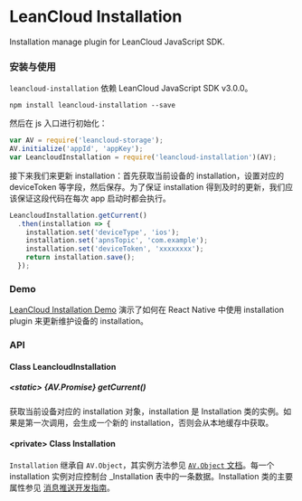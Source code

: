 LeanCloud Installation
====
Installation manage plugin for LeanCloud JavaScript SDK.

### 安装与使用
`leancloud-installation` 依赖 LeanCloud JavaScript SDK v3.0.0。

```
npm install leancloud-installation --save
```

然后在 js 入口进行初始化：

```javascript
var AV = require('leancloud-storage');
AV.initialize('appId', 'appKey');
var LeancloudInstallation = require('leancloud-installation')(AV);
```

接下来我们来更新 installation：首先获取当前设备的 installation，设置对应的 deviceToken 等字段，然后保存。为了保证 installation 得到及时的更新，我们应该保证这段代码在每次 app 启动时都会执行。
```javascript
LeancloudInstallation.getCurrent()
  .then(installation => {
    installation.set('deviceType', 'ios');
    installation.set('apnsTopic', 'com.example');
    installation.set('deviceToken', 'xxxxxxxx');
    return installation.save();
  });
```

### Demo
[LeanCloud Installation Demo](https://github.com/leancloud/react-native-installation-demo) 演示了如何在 React Native 中使用 installation plugin 来更新维护设备的 installation。

### API
#### Class LeancloudInstallation
##### &lt;static&gt; {AV.Promise} getCurrent()
获取当前设备对应的 installation 对象，installation 是 Installation 类的实例。如果是第一次调用，会生成一个新的 installation，否则会从本地缓存中获取。

#### &lt;private&gt; Class Installation
`Installation` 继承自 `AV.Object`，其实例方法参见 [`AV.Object` 文档](https://leancloud.github.io/javascript-sdk/docs/AV.Object.html)。每一个 installation 实例对应控制台 _Installation 表中的一条数据。Installation 类的主要属性参见 [消息推送开发指南](https://leancloud.cn/docs/push_guide.html#Installation)。
